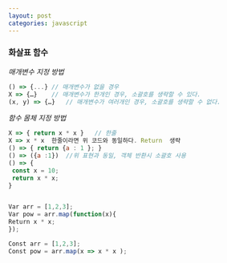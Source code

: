 ```yaml
---
layout: post
categories: javascript
---
```


### 화살표 함수

_매개변수 지정 방법_

```javascript
() => {...}	// 매개변수가 없을 경우
X => {…}	// 매개변수가 한개인 경우, 소괄호를 생략할 수 있다.
(x, y) => {…}	// 매개변수가 여러개인 경우, 소괄호를 생략할 수 없다.
```

_함수 몸체 지정 방법_

```javascript
X => { return x * x }	// 한줄
X => x * x	한줄이라면 위 코드와 동일하다. Return  생략
() => { return {a : 1 }; }
() => ({a :1})	//위 표현과 동일, 객체 반환시 소괄호 사용
() => {
 const x = 10;
 return x * x;
}


Var arr = [1,2,3];
Var pow = arr.map(function(x){
Return x * x;
});

Const arr = [1,2,3];
Const pow = arr.map(x => x * x );
```
